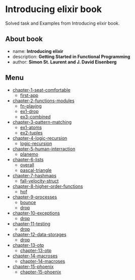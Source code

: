 # Introducing elixir book

Solved task and Examples from Introducing elixir book.

## About book

- name: **Introducing elixir**
- description: **Getting Started in Functional Programming**
- author: **Simon St. Laurent and J. David Eisenberg**

## Menu

- [chapter-1-seat-comfortable](chapter-1-seat-comfortable)
    - [first-app](chapter-1-seat-comfortable/first_app)
- [chapter-2-functions-modules](chapter-2-functions-modules)
    - [fn-playing](chapter-1-seat-comfortable/fn_playing)
    - [ex1-drop](chapter-1-seat-comfortable/ex1-drop)
    - [ex3-combined](chapter-1-seat-comfortable/ex3-combined)
- [chapter-3-pattern-matching](chapter-3-pattern-matching)
    - [ex1-atoms](chapter-3-pattern-matching/ex1-athoms)
    - [ex2-tuples](chapter-3-pattern-matching/ex2-tuples)
- [chapter-4-logic-recursion](chapter-4-logic-recursion)
    - [logic-recursion](chapter-4-logic-recursion/logic-recursion)
- [chapter-5-human-interraction](chapter-5-human-interraction)
    - [planemo](chapter-5-human-interraction/planemo)
- [chapter-6-lists](chapter-6-lists)
    - [overall](chapter-6-lists/overall)
    - [pascal-triangle](chapter-6-lists/pascal_triangle)
- [chapter-7-hashmaps](chapter-7-hashmaps)
    - [fall-velocity-struct](chapter-7-hashmaps/fall-velocity-struct)
- [chapter-8-higher-order-functions](chapter-8-higher-order-functions)
    - [hof](chapter-8-higher-order-functions/hof)
- [chapter-9-processes](chapter-9-processes)
    - [bounce](chapter-9-processes/bounce)
    - [drop](chapter-9-processes/drop)
- [chapter-10-exceptions](chapter-10-exceptions)
    - [drop](chapter-10-exceptions/drop)
- [chapter-11-testing](chapter-11-testing)
    - [drop](chapter-11-testing/drop)
- [chapter-12-data-storages](chapter-12-data-storages)
    - [drop](chapter-12-data-storages/drop)
- [chapter-13-otp](chapter-13-otp)
    - [chapter-13-otp](chapter-13-otp/drop)
- [chapter-14-macroses](chapter-14-macroses)
    - [chapter-14-macroses](chapter-14-macroses/macroses)
- [chapter-15-phoenix](chapter-15-phoenix)
    - [chapter-15-phoenix](chapter-15-phoenix/fall)

